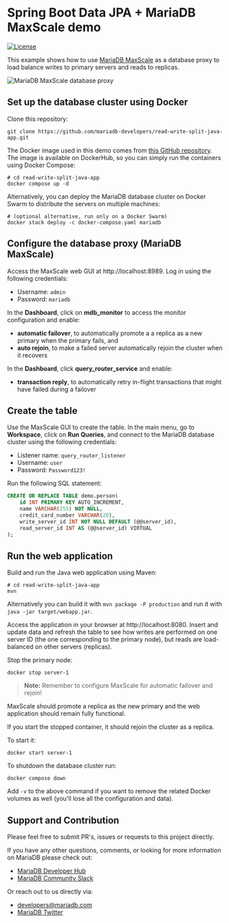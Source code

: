 # Spring Boot Data JPA + MariaDB MaxScale demo

[![License](https://img.shields.io/badge/License-MIT-blue.svg?style=plastic)](https://opensource.org/licenses/MIT)

This example shows how to use [MariaDB MaxScale](https://mariadb.com/docs/products/mariadb-maxscale/) as a database proxy to load balance writes to
primary servers and reads to replicas.

![MariaDB MaxScale database proxy](https://repository-images.githubusercontent.com/558545499/2696d4ed-f270-4ef5-9c97-7516e7ac6f2c)

## Set up the database cluster using Docker

Clone this repository:

```shell
git clone https://github.com/mariadb-developers/read-write-split-java-app.git
```

The Docker image used in this demo comes from [this GitHub repository](https://github.com/alejandro-du/mariadb-docker-deployments.git). The image is available on DockerHub, so you can simply run the containers using Docker Compose:

```shell
# cd read-write-split-java-app
docker compose up -d
```

Alternatively, you can deploy the MariaDB database cluster on Docker Swarm to distribute the servers on multiple machines:

```shell
# (optional alternative, run only on a Docker Swarm)
docker stack deploy -c docker-compose.yaml mariadb
```

## Configure the database proxy (MariaDB MaxScale)

Access the MaxScale web GUI at http://localhost:8989. Log in using the following credentials:

* Username: `admin`
* Password: `mariadb`

In the **Dashboard**, click on **mdb_monitor** to access the monitor configuration and enable:

 * **automatic failover**, to automatically promote a a replica as a new primary when the primary fails, and
 * **auto rejoin**, to make a failed server automatically rejoin the cluster when it recovers

In the **Dashboard**, click **query_router_service** and enable:

 * **transaction reply**, to automatically retry in-flight transactions that might have failed during a failover

## Create the table

Use the MaxScale GUI to create the table. In the main menu, go to **Workspace**, click on **Run Queries**, and connect to the MariaDB database cluster using the following credentials:

* Listener name: `query_router_listener`
* Username: `user`
* Password: `Password123!`

Run the following SQL statement:

```sql
CREATE OR REPLACE TABLE demo.person(
    id INT PRIMARY KEY AUTO_INCREMENT,
    name VARCHAR(255) NOT NULL,
    credit_card_number VARCHAR(20),
    write_server_id INT NOT NULL DEFAULT (@@server_id),
    read_server_id INT AS (@@server_id) VIRTUAL
);
```

## Run the web application

Build and run the Java web application using Maven:

```shell
# cd read-write-split-java-app
mvn
```

Alternatively you can build it with `mvn package -P production` and run it with `java -jar target/webapp.jar`.

Access the application in your browser at http://localhost:8080. Insert and update data and refresh the table to see how writes are performed on one server ID (the one corresponding to the primary node), but reads are load-balanced on other servers (replicas).

Stop the primary node:

```shell
docker stop server-1
```

> **Note:** Remember to configure MaxScale for automatic failover and rejoin!

MaxScale should promote a replica as the new primary and the web application should remain fully functional.

If you start the stopped container, it should rejoin the cluster as a replica.

To start it:

```shell
docker start server-1
```

To shutdown the database cluster run:

```shell
docker compose down
```

Add `-v` to the above command if you want to remove the related Docker volumes as well (you'll lose all the configuration and data).

## Support and Contribution

Please feel free to submit PR's, issues or requests to this project
directly.

If you have any other questions, comments, or looking for more information
on MariaDB please check out:

* [MariaDB Developer Hub](https://mariadb.com/developers)
* [MariaDB Community Slack](https://r.mariadb.com/join-community-slack)

Or reach out to us directly via:

* [developers@mariadb.com](mailto:developers@mariadb.com)
* [MariaDB Twitter](https://twitter.com/mariadb)
